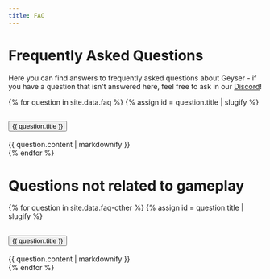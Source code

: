 ```yaml
---
title: FAQ
---
```


# Frequently Asked Questions
Here you can find answers to frequently asked questions about Geyser - if you have a question that isn't answered here, feel free to ask in our [Discord](https://discord.gg/GeyserMC)!

<div class="accordion mb-2" id="accordionFaq">
  {% for question in site.data.faq %}
    {% assign id = question.title | slugify %}
    <div class="accordion-item">
      <h2 class="accordion-header">
        <button class="accordion-button collapsed" type="button" data-bs-toggle="collapse" data-bs-target="#{{ id }}" aria-expanded="true" aria-controls="{{ id }}">
          {{ question.title }}
        </button>
      </h2>
      <div id="{{ id }}" class="accordion-collapse collapse" data-bs-parent="#accordionFaq">
        <div class="accordion-body">
          {{ question.content | markdownify }}
        </div>
      </div>
    </div>
  {% endfor %}
</div>

# Questions not related to gameplay

<div class="accordion mb-5" id="accordionFaqOther">
  {% for question in site.data.faq-other %}
    {% assign id = question.title | slugify %}
    <div class="accordion-item">
      <h2 class="accordion-header">
        <button class="accordion-button collapsed" type="button" data-bs-toggle="collapse" data-bs-target="#{{ id }}" aria-expanded="true" aria-controls="{{ id }}">
          {{ question.title }}
        </button>
      </h2>
      <div id="{{ id }}" class="accordion-collapse collapse" data-bs-parent="#accordionFaqOther">
        <div class="accordion-body">
          {{ question.content | markdownify }}
        </div>
      </div>
    </div>
  {% endfor %}
</div>
